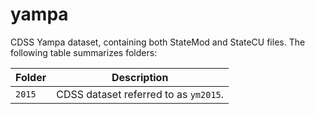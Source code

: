 # yampa #

CDSS Yampa dataset, containing both StateMod and StateCU files.
The following table summarizes folders:

| **Folder** | **Description** |
| -- | -- |
|  `2015` | CDSS dataset referred to as `ym2015`. |
